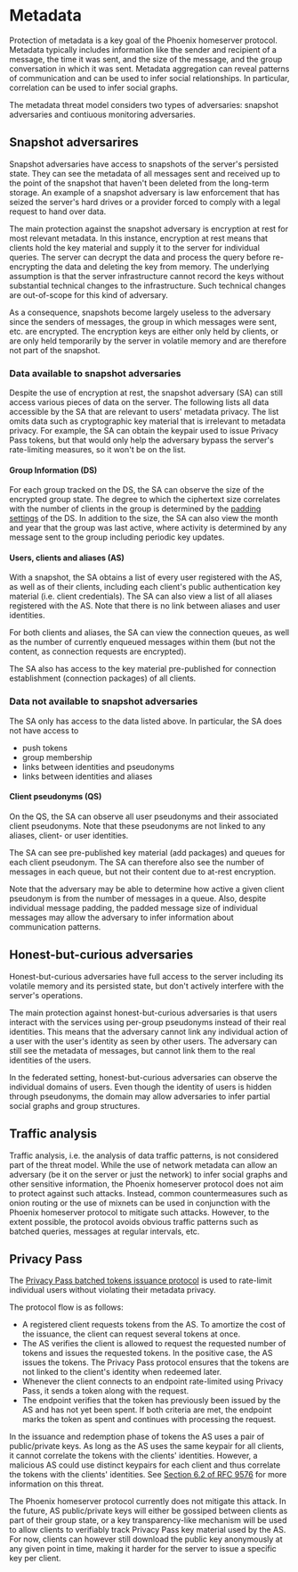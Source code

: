 # Metadata

Protection of metadata is a key goal of the Phoenix homeserver protocol. Metadata typically includes information like the sender and recipient of a message, the time it was sent, and the size of the message, and the group conversation in which it was sent. Metadata aggregation can reveal patterns of communication and can be used to infer social relationships. In particular, correlation can be used to infer social graphs.

The metadata threat model considers two types of adversaries: snapshot adversaries and contiuous monitoring adversaries.

## Snapshot adversarires

Snapshot adversaries have access to snapshots of the server's persisted state. They can see the metadata of all messages sent and received up to the point of the snapshot that haven't been deleted from the long-term storage. An example of a snapshot adversary is law enforcement that has seized the server's hard drives or a provider forced to comply with a legal request to hand over data.

The main protection against the snapshot adversary is encryption at rest for most relevant metadata. In this instance, encryption at rest means that clients hold the key material and supply it to the server for individual queries. The server can decrypt the data and process the query before re-encrypting the data and deleting the key from memory.
The underlying assumption is that the server infrastructure cannot record the keys without substantial technical changes to the infrastructure. Such technical changes are out-of-scope for this kind of adversary.

As a consequence, snapshots become largely useless to the adversary since the senders of messages, the group in which messages were sent, etc. are encrypted. The encryption keys are either only held by clients, or are only held temporarily by the server in volatile memory and are therefore not part of the snapshot.

### Data available to snapshot adversaries

Despite the use of encryption at rest, the snapshot adversary (SA) can still access various pieces of data on the server. The following lists all data accessible by the SA that are relevant to users' metadata privacy. The list omits data such as cryptographic key material that is irrelevant to metadata privacy. For example, the SA can obtain the keypair used to issue Privacy Pass tokens, but that would only help the adversary bypass the server's rate-limiting measures, so it won't be on the list.

#### Group Information (DS)

For each group tracked on the DS, the SA can observe the size of the encrypted group state. The degree to which the ciphertext size correlates with the number of clients in the group is determined by the [padding settings](../../spec/delivery_service.md#ds-configuration-options) of the DS. In addition to the size, the SA can also view the month and year that the group was last active, where activity is determined by any message sent to the group including periodic key updates.

#### Users, clients and aliases (AS)

With a snapshot, the SA obtains a list of every user registered with the AS, as well as of their clients, including each client's public authentication key material (i.e. client credentials). The SA can also view a list of all aliases registered with the AS. Note that there is no link between aliases and user identities.

For both clients and aliases, the SA can view the connection queues, as well as the number of currently enqueued messages within them (but not the content, as connection requests are encrypted).

The SA also has access to the key material pre-published for connection establishment (connection packages) of all clients.

### Data not available to snapshot adversaries

The SA only has access to the data listed above. In particular, the SA does not have access to

- push tokens
- group membership
- links between identities and pseudonyms
- links between identities and aliases

#### Client pseudonyms (QS)

On the QS, the SA can observe all user pseudonyms and their associated client pseudonyms. Note that these pseudonyms are not linked to any aliases, client- or user identities.

The SA can see pre-published key material (add packages) and queues for each client pseudonym. The SA can therefore also see the number of messages in each queue, but not their content due to at-rest encryption. 

Note that the adversary may be able to determine how active a given client pseudonym is from the number of messages in a queue. Also, despite individual message padding, the padded message size of individual messages may allow the adversary to infer information about communication patterns.

## Honest-but-curious adversaries

Honest-but-curious adversaries have full access to the server including its volatile memory and its persisted state, but don't actively interfere with the server's operations.

The main protection against honest-but-curious adversaries is that users interact with the services using per-group pseudonyms instead of their real identities. This means that the adversary cannot link any individual action of a user with the user's identity as seen by other users. The adversary can still see the metadata of messages, but cannot link them to the real identities of the users.

In the federated setting, honest-but-curious adversaries can observe the individual domains of users. Even though the identity of users is hidden through pseudonyms, the domain may allow adversaries to infer partial social graphs and group structures.

## Traffic analysis

Traffic analysis, i.e. the analysis of data traffic patterns, is not considered part of the threat model. While the use of network metadata can allow an adversary (be it on the server or just the network) to infer social graphs and other sensitive information, the Phoenix homeserver protocol does not aim to protect against such attacks. Instead, common countermeasures such as onion routing or the use of mixnets can be used in conjunction with the Phoenix homeserver protocol to mitigate such attacks. However, to the extent possible, the protocol avoids obvious traffic patterns such as batched queries, messages at regular intervals, etc.

## Privacy Pass

The [Privacy Pass batched tokens issuance protocol](https://datatracker.ietf.org/doc/draft-ietf-privacypass-batched-tokens/) is used to rate-limit individual users without violating their metadata privacy.

The protocol flow is as follows:

- A registered client requests tokens from the AS. To amortize the cost of the issuance, the client can request several tokens at once.
- The AS verifies the client is allowed to request the requested number of tokens and issues the requested tokens. In the positive case, the AS issues the tokens. The Privacy Pass protocol ensures that the tokens are not linked to the client's identity when redeemed later.
- Whenever the client connects to an endpoint rate-limited using Privacy Pass, it sends a token along with the request.
- The endpoint verifies that the token has previously been issued by the AS and has not yet been spent. If both criteria are met, the endpoint marks the token as spent and continues with processing the request.

In the issuance and redemption phase of tokens the AS uses a pair of public/private keys. As long as the AS uses the same keypair for all clients, it cannot correlate the tokens with the clients' identities. However, a malicious AS could use distinct keypairs for each client and thus correlate the tokens with the clients' identities. See [Section 6.2 of RFC 9576](https://www.rfc-editor.org/rfc/rfc9576.html#section-6.2) for more information on this threat.

The Phoenix homeserver protocol currently does not mitigate this attack. In the future, AS public/private keys will either be gossiped between clients as part of their group state, or a key transparency-like mechanism will be used to allow clients to verifiably track Privacy Pass key material used by the AS.
For now, clients can however still download the public key anonymously at any given point in time, making it harder for the server to issue a specific key per client.
